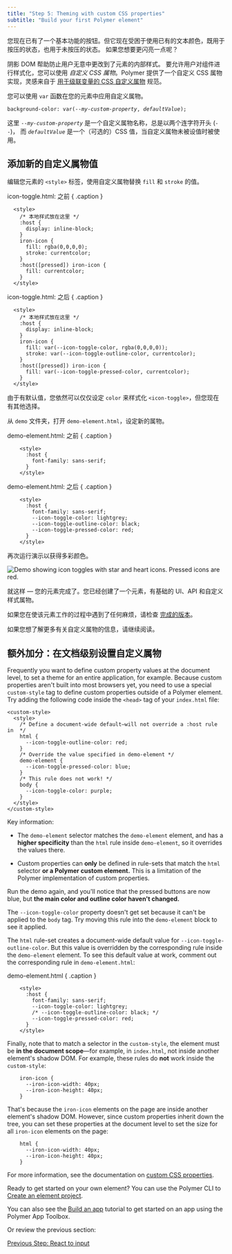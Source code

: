```yaml
---
title: "Step 5: Theming with custom CSS properties"
subtitle: "Build your first Polymer element"
---
```


<!-- toc -->

您现在已有了一个基本功能的按钮。但它现在受困于使用已有的文本颜色，既用于按压的状态，也用于未按压的状态。
如果您想要更闪亮一点呢？

阴影 DOM 帮助防止用户无意中更改到了元素的内部样式。
要允许用户对组件进行样式化，您可以使用 _自定义 CSS 属物_。Polymer
提供了一个自定义 CSS 属物实现，灵感来自于
[用于级联变量的 CSS 自定义属物](http://www.w3.org/TR/css-variables/) 规范。

您可以使用 `var` 函数在您的元素中应用自定义属物。

<pre><code>background-color: var(<em>--my-custom-property</em>, <em>defaultValue</em>);</pre></code>

这里 <code>--<em>my-custom-property</em></code> 是一个自定义属物名称，总是以两个连字符开头 (`--`)，
而 <code><em>defaultValue</em></code> 是一个（可选的）CSS 值，当自定义属物未被设值时被使用。

## 添加新的自定义属物值

编辑您元素的 `<style>` 标签，使用自定义属物替换 `fill` 和 `stroke` 的值。

icon-toggle.html: 之前  { .caption }

```
  <style>
    /* 本地样式放在这里 */
    :host {
      display: inline-block;
    }
    iron-icon {
      fill: rgba(0,0,0,0);
      stroke: currentcolor;
    }
    :host([pressed]) iron-icon {
      fill: currentcolor;
    }
  </style>
```

icon-toggle.html: 之后  { .caption }

```
  <style>
    /* 本地样式放在这里 */
    :host {
      display: inline-block;
    }
    iron-icon {
      fill: var(--icon-toggle-color, rgba(0,0,0,0));
      stroke: var(--icon-toggle-outline-color, currentcolor);
    }
    :host([pressed]) iron-icon {
      fill: var(--icon-toggle-pressed-color, currentcolor);
    }
  </style>
```

由于有默认值，您依然可以仅仅设定 `color` 来样式化 `<icon-toggle>`，但您现在有其他选择。

从 `demo` 文件夹，打开 `demo-element.html`，设定新的属物。

demo-element.html: 之前 { .caption }

```
    <style>
      :host {
        font-family: sans-serif;
      }
    </style>
```

demo-element.html: 之后 { .caption }

```
    <style>
      :host {
        font-family: sans-serif;
        --icon-toggle-color: lightgrey;
        --icon-toggle-outline-color: black;
        --icon-toggle-pressed-color: red;
      }
    </style>
```

再次运行演示以获得多彩颜色。


<img src="/images/2.0/first-element/toggles-styled.png" alt="Demo showing
icon toggles with star and heart icons. Pressed icons are red.">

就这样 — 您的元素完成了。您已经创建了一个元素，有基础的
UI、API 和自定义样式属物。

如果您在使该元素工作的过程中遇到了任何麻烦，请检查
[完成的版本](https://github.com/PolymerLabs/polymer-2-first-element/tree/master/icon-toggle-finished)。

如果您想了解更多有关自定义属物的信息，请继续阅读。

## 额外加分：在文档级别设置自定义属物

Frequently you want to define custom property values at the document level, to
set a theme for an entire application, for example. Because custom properties
aren't built into most browsers yet, you need to use a special `custom-style`
tag to define custom properties outside of a Polymer element. Try
adding the following code inside the `<head>` tag of your `index.html` file:

```
<custom-style>
  <style>
    /* Define a document-wide default—will not override a :host rule in  */
    html {
      --icon-toggle-outline-color: red;
    }
    /* Override the value specified in demo-element */
    demo-element {
      --icon-toggle-pressed-color: blue;
    }
    /* This rule does not work! */
    body {
      --icon-toggle-color: purple;
    }
  </style>
</custom-style>
```

Key information:

*   The `demo-element` selector matches the `demo-element` element, and
    has a **higher specificity** than the `html` rule inside `demo-element`,
    so it overrides the values there.

*   Custom properties can **only** be defined in rule-sets that match the `html`
    selector **or a Polymer custom element.** This is a limitation
    of the Polymer implementation of custom properties.

Run the demo again, and you'll notice that the pressed buttons are now blue,
but **the main color and outline color haven't changed.**

The `--icon-toggle-color` property doesn't get set because it can't be applied
to the `body` tag. Try moving this rule into the `demo-element` block to see
it applied.

The `html` rule-set creates a document-wide default value for `--icon-toggle-outline-color`.
But this value is overridden by the corresponding rule inside the `demo-element`
element. To see this default value at work, comment out the corresponding rule in
`demo-element.html`:

demo-element.html { .caption }

```
    <style>
      :host {
        font-family: sans-serif;
        --icon-toggle-color: lightgrey;
        /* --icon-toggle-outline-color: black; */
        --icon-toggle-pressed-color: red;
      }
    </style>
```

Finally, note that to match a selector in the `custom-style`, the element must
be **in the document scope**—for example, in `index.html`, not inside another
element's shadow DOM. For example, these rules do **not** work inside the
`custom-style`:

```
    iron-icon {
      --iron-icon-width: 40px;
      --iron-icon-height: 40px;
    }
```

That's because the `iron-icon` elements on the page are inside another element's
shadow DOM. However, since custom properties inherit down the tree, you can set
these properties at the document level to set the size for all `iron-icon`
elements on the page:

```
    html {
      --iron-icon-width: 40px;
      --iron-icon-height: 40px;
    }
```

For more information, see the documentation on [custom CSS properties](https://www.polymer-project.org/2.0/docs/devguide/custom-css-properties).

Ready to get started on your own element? You can use the Polymer CLI to
[Create an element project](/2.0/docs/tools/polymer-cli#element).

You can also see the [Build an app](/2.0/start/toolbox/set-up)
tutorial to get started on an app using the Polymer App Toolbox.

Or review the previous section:

<a class="blue-button" href="step-4">
  Previous Step: React to input
</a>
